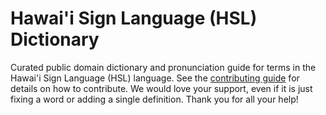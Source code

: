 
# Hawai'i Sign Language (HSL) Dictionary

Curated public domain dictionary and pronunciation guide for terms in the Hawai'i Sign Language (HSL) language. See the [contributing guide](https://github.com/drumworkteam/term/blob/make/.github/contributing.md) for details on how to contribute. We would love your support, even if it is just fixing a word or adding a single definition. Thank you for all your help!